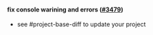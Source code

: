 #### fix console warining and errors ([#3479](https://github.com/shopsys/shopsys/pull/3479))

- see #project-base-diff to update your project
